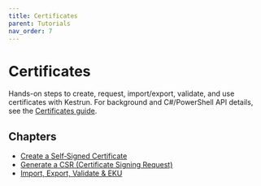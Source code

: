 ```yaml
---
title: Certificates
parent: Tutorials
nav_order: 7
---
```


# Certificates

Hands-on steps to create, request, import/export, validate, and use certificates with Kestrun.
For background and C#/PowerShell API details, see the [Certificates guide](/topics/certificates).

## Chapters

- [Create a Self‑Signed Certificate](./1.Self-Signed)
- [Generate a CSR (Certificate Signing Request)](./2.CSR)
- [Import, Export, Validate & EKU](./3.Import-Export-Validate)
